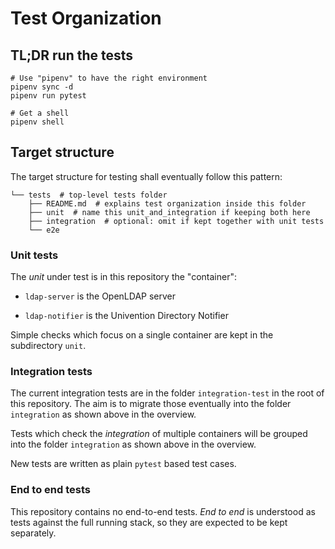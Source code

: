 # Test Organization


## TL;DR run the tests

```
# Use "pipenv" to have the right environment
pipenv sync -d
pipenv run pytest

# Get a shell
pipenv shell
```


## Target structure

The target structure for testing shall eventually follow this pattern:

```
└── tests  # top-level tests folder
    ├── README.md  # explains test organization inside this folder
    ├── unit  # name this unit_and_integration if keeping both here
    ├── integration  # optional: omit if kept together with unit tests
    └── e2e
```

### Unit tests

The *unit* under test is in this repository the "container":

- `ldap-server` is the OpenLDAP server

- `ldap-notifier` is the Univention Directory Notifier

Simple checks which focus on a single container are kept in the subdirectory
`unit`.


### Integration tests

The current integration tests are in the folder `integration-test` in the root
of this repository. The aim is to migrate those eventually into the folder
`integration` as shown above in the overview.

Tests which check the *integration* of multiple containers will be grouped into
the folder `integration` as shown above in the overview.

New tests are written as plain `pytest` based test cases.


### End to end tests

This repository contains no end-to-end tests. *End to end* is understood as
tests against the full running stack, so they are expected to be kept
separately.
